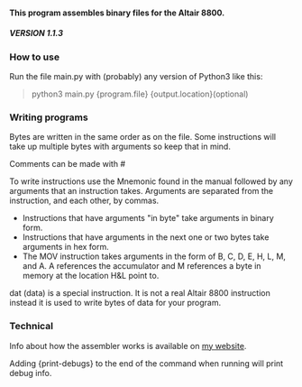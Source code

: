 #### This program assembles binary files for the Altair 8800.
##### VERSION 1.1.3

### How to use

Run the file main.py with (probably) any version of Python3 like this:
> python3 main.py {program.file} {output.location}(optional)

### Writing programs

Bytes are written in the same order as on the file. Some instructions will take up multiple bytes with arguments so keep that in mind.

Comments can be made with #

To write instructions use the Mnemonic found in the manual followed by any arguments that an instruction takes. Arguments are separated from the instruction, and each other, by commas.
* Instructions that have arguments "in byte" take arguments in binary form.
* Instructions that have arguments in the next one or two bytes take arguments in hex form.
* The MOV instruction takes arguments in the form of B, C, D, E, H, L, M, and A. A references the accumulator and M references a byte in memory at the location H&L point to.

dat (data) is a special instruction. It is not a real Altair 8800 instruction instead it is used to write bytes of data for your program.

### Technical

Info about how the assembler works is available on [my website](https://alexjf.dev/blog/csc205/altair_compiler/index.html).

Adding {print-debugs} to the end of the command when running will print debug info.
